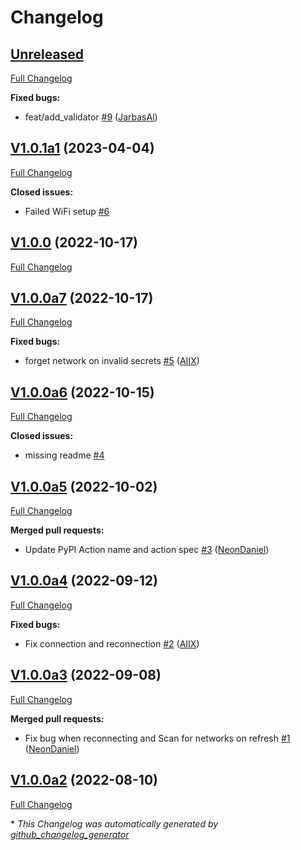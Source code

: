 # Changelog

## [Unreleased](https://github.com/OpenVoiceOS/ovos-PHAL-plugin-network-manager/tree/HEAD)

[Full Changelog](https://github.com/OpenVoiceOS/ovos-PHAL-plugin-network-manager/compare/V1.0.1a1...HEAD)

**Fixed bugs:**

- feat/add\_validator [\#9](https://github.com/OpenVoiceOS/ovos-PHAL-plugin-network-manager/pull/9) ([JarbasAl](https://github.com/JarbasAl))

## [V1.0.1a1](https://github.com/OpenVoiceOS/ovos-PHAL-plugin-network-manager/tree/V1.0.1a1) (2023-04-04)

[Full Changelog](https://github.com/OpenVoiceOS/ovos-PHAL-plugin-network-manager/compare/V1.0.0...V1.0.1a1)

**Closed issues:**

- Failed WiFi setup [\#6](https://github.com/OpenVoiceOS/ovos-PHAL-plugin-network-manager/issues/6)

## [V1.0.0](https://github.com/OpenVoiceOS/ovos-PHAL-plugin-network-manager/tree/V1.0.0) (2022-10-17)

[Full Changelog](https://github.com/OpenVoiceOS/ovos-PHAL-plugin-network-manager/compare/V1.0.0a7...V1.0.0)

## [V1.0.0a7](https://github.com/OpenVoiceOS/ovos-PHAL-plugin-network-manager/tree/V1.0.0a7) (2022-10-17)

[Full Changelog](https://github.com/OpenVoiceOS/ovos-PHAL-plugin-network-manager/compare/V1.0.0a6...V1.0.0a7)

**Fixed bugs:**

- forget network on invalid secrets [\#5](https://github.com/OpenVoiceOS/ovos-PHAL-plugin-network-manager/pull/5) ([AIIX](https://github.com/AIIX))

## [V1.0.0a6](https://github.com/OpenVoiceOS/ovos-PHAL-plugin-network-manager/tree/V1.0.0a6) (2022-10-15)

[Full Changelog](https://github.com/OpenVoiceOS/ovos-PHAL-plugin-network-manager/compare/V1.0.0a5...V1.0.0a6)

**Closed issues:**

- missing readme [\#4](https://github.com/OpenVoiceOS/ovos-PHAL-plugin-network-manager/issues/4)

## [V1.0.0a5](https://github.com/OpenVoiceOS/ovos-PHAL-plugin-network-manager/tree/V1.0.0a5) (2022-10-02)

[Full Changelog](https://github.com/OpenVoiceOS/ovos-PHAL-plugin-network-manager/compare/V1.0.0a4...V1.0.0a5)

**Merged pull requests:**

- Update PyPI Action name and action spec [\#3](https://github.com/OpenVoiceOS/ovos-PHAL-plugin-network-manager/pull/3) ([NeonDaniel](https://github.com/NeonDaniel))

## [V1.0.0a4](https://github.com/OpenVoiceOS/ovos-PHAL-plugin-network-manager/tree/V1.0.0a4) (2022-09-12)

[Full Changelog](https://github.com/OpenVoiceOS/ovos-PHAL-plugin-network-manager/compare/V1.0.0a3...V1.0.0a4)

**Fixed bugs:**

- Fix connection and reconnection [\#2](https://github.com/OpenVoiceOS/ovos-PHAL-plugin-network-manager/pull/2) ([AIIX](https://github.com/AIIX))

## [V1.0.0a3](https://github.com/OpenVoiceOS/ovos-PHAL-plugin-network-manager/tree/V1.0.0a3) (2022-09-08)

[Full Changelog](https://github.com/OpenVoiceOS/ovos-PHAL-plugin-network-manager/compare/V1.0.0a2...V1.0.0a3)

**Merged pull requests:**

- Fix bug when reconnecting and Scan for networks on refresh [\#1](https://github.com/OpenVoiceOS/ovos-PHAL-plugin-network-manager/pull/1) ([NeonDaniel](https://github.com/NeonDaniel))

## [V1.0.0a2](https://github.com/OpenVoiceOS/ovos-PHAL-plugin-network-manager/tree/V1.0.0a2) (2022-08-10)

[Full Changelog](https://github.com/OpenVoiceOS/ovos-PHAL-plugin-network-manager/compare/6c47934f0cad8435fa303ab5c7b6f4e1f3c90fe8...V1.0.0a2)



\* *This Changelog was automatically generated by [github_changelog_generator](https://github.com/github-changelog-generator/github-changelog-generator)*
